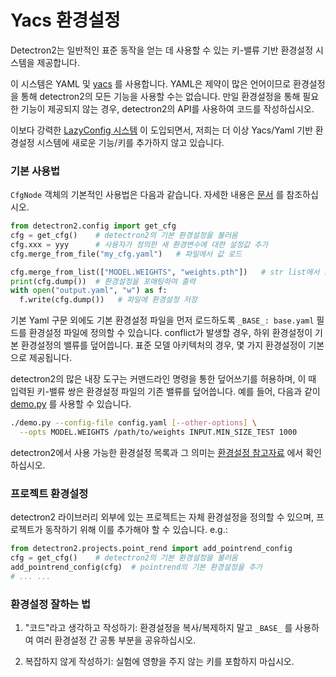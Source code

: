 # Yacs 환경설정

Detectron2는 일반적인 표준 동작을 얻는 데 사용할 수 있는 키-밸류 기반 환경설정 시스템을 제공합니다.

이 시스템은 YAML 및 [yacs](https://github.com/rbgirshick/yacs) 를 사용합니다.
YAML은 제약이 많은 언어이므로 환경설정을 통해 detectron2의 모든 기능을 사용할 수는 없습니다.
만일 환경설정을 통해 필요한 기능이 제공되지 않는 경우, detectron2의 API를 사용하여 코드를 작성하십시오.

이보다 강력한 [LazyConfig 시스템](lazyconfigs.md) 이 도입되면서, 저희는 더 이상 Yacs/Yaml 기반 환경설정 시스템에 새로운 기능/키를 추가하지 않고 있습니다.

### 기본 사용법

`CfgNode` 객체의 기본적인 사용법은 다음과 같습니다. 자세한 내용은 [문서](../modules/config.html#detectron2.config.CfgNode) 를 참조하십시오.
```python
from detectron2.config import get_cfg
cfg = get_cfg()    # detectron2의 기본 환경설정을 불러옴
cfg.xxx = yyy      # 사용자가 정의한 새 환경변수에 대한 설정값 추가
cfg.merge_from_file("my_cfg.yaml")   # 파일에서 값 로드

cfg.merge_from_list(["MODEL.WEIGHTS", "weights.pth"])   # str list에서 값을 로드할 수도 있음
print(cfg.dump())  # 환경설정을 포매팅하여 출력
with open("output.yaml", "w") as f:
  f.write(cfg.dump())   # 파일에 환경설정 저장
```

기본 Yaml 구문 외에도 기본 환경설정 파일을 먼저 로드하도록
`_BASE_: base.yaml` 필드를 환경설정 파일에 정의할 수 있습니다.
conflict가 발생할 경우, 하위 환경설정이 기본 환경설정의 밸류를 덮어씁니다.
표준 모델 아키텍처의 경우, 몇 가지 환경설정이 기본으로 제공됩니다.

detectron2의 많은 내장 도구는 커맨드라인 명령을 통한 덮어쓰기를 허용하며,
이 때 입력된 키-밸류 쌍은 환경설정 파일의 기존 밸류를 덮어씁니다.
예를 들어, 다음과 같이 [demo.py](../../demo/demo.py) 를 사용할 수 있습니다.
```sh
./demo.py --config-file config.yaml [--other-options] \
  --opts MODEL.WEIGHTS /path/to/weights INPUT.MIN_SIZE_TEST 1000
```

detectron2에서 사용 가능한 환경설정 목록과 그 의미는
[환경설정 참고자료](../modules/config.html#config-references) 에서 확인하십시오.


### 프로젝트 환경설정

detectron2 라이브러리 외부에 있는 프로젝트는 자체 환경설정을 정의할
수 있으며, 프로젝트가 동작하기 위해 이를 추가해야 할 수 있습니다. e.g.:
```python
from detectron2.projects.point_rend import add_pointrend_config
cfg = get_cfg()    # detectron2의 기본 환경설정을 불러옴
add_pointrend_config(cfg)  # pointrend의 기본 환경설정을 추가
# ... ...
```

### 환경설정 잘하는 법

1. "코드"라고 생각하고 작성하기: 환경설정을 복사/복제하지 말고 `_BASE_` 를 사용하여
   여러 환경설정 간 공통 부분을 공유하십시오.

2. 복잡하지 않게 작성하기: 실험에 영향을 주지 않는 키를 포함하지 마십시오.
